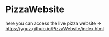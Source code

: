 # PizzaWebsite

here you can access the live pizza website -> https://yguz.github.io/PizzaWebsite/index.html

